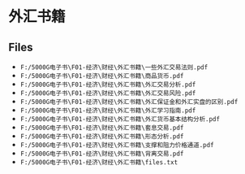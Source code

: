 # 外汇书籍

## Files

- `F:/5000G电子书\F01-经济\财经\外汇书籍\一些外汇交易法则.pdf`
- `F:/5000G电子书\F01-经济\财经\外汇书籍\商品货币.pdf`
- `F:/5000G电子书\F01-经济\财经\外汇书籍\外汇交易分析.pdf`
- `F:/5000G电子书\F01-经济\财经\外汇书籍\外汇交易风险.pdf`
- `F:/5000G电子书\F01-经济\财经\外汇书籍\外汇保证金和外汇实盘的区别.pdf`
- `F:/5000G电子书\F01-经济\财经\外汇书籍\外汇学习指南.pdf`
- `F:/5000G电子书\F01-经济\财经\外汇书籍\外汇货币基本结构分析.pdf`
- `F:/5000G电子书\F01-经济\财经\外汇书籍\套息交易.pdf`
- `F:/5000G电子书\F01-经济\财经\外汇书籍\形态分析.pdf`
- `F:/5000G电子书\F01-经济\财经\外汇书籍\支撑和阻力价格通道.pdf`
- `F:/5000G电子书\F01-经济\财经\外汇书籍\背离交易.pdf`
- `F:/5000G电子书\F01-经济\财经\外汇书籍\files.txt`
